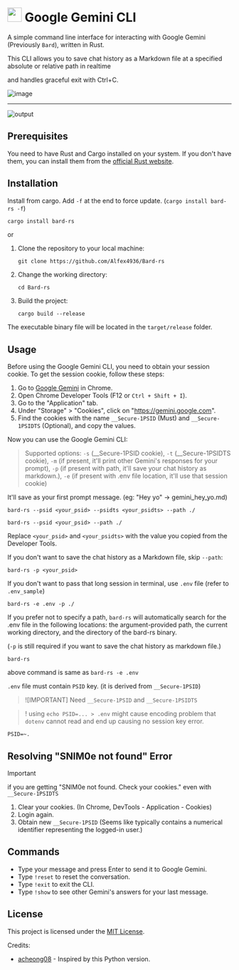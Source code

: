 # <img src="https://user-images.githubusercontent.com/2356749/235068474-5daddf05-54d6-4391-ae97-1a944aebdec6.png" style="height: 32px"> Google Gemini CLI

A simple command line interface for interacting with Google Gemini (Previously `Bard`), written in Rust.

This CLI allows you to save chat history as a Markdown file at a specified absolute or relative path in realtime

and handles graceful exit with Ctrl+C.

![image](https://github.com/Alfex4936/Bard-rs/assets/2356749/168fbea0-fb85-4cc3-ae16-c6936b17b2c1)

---

![output](https://github.com/Alfex4936/Bard-rs/assets/2356749/1a81dc59-2be0-4812-afcc-537c29f71919)

## Prerequisites

You need to have Rust and Cargo installed on your system. If you don't have them, you can install them from the [official Rust website](https://www.rust-lang.org/tools/install).

## Installation

Install from cargo. Add `-f` at the end to force update. (`cargo install bard-rs -f`)

```bash
cargo install bard-rs
```

or

1. Clone the repository to your local machine:

   ```
   git clone https://github.com/Alfex4936/Bard-rs
   ```

2. Change the working directory:

   ```
   cd Bard-rs
   ```

3. Build the project:

   ```
   cargo build --release
   ```

The executable binary file will be located in the `target/release` folder.

## Usage

Before using the Google Gemini CLI, you need to obtain your session cookie. To get the session cookie, follow these steps:

1. Go to [Google Gemini](https://gemini.google.com/) in Chrome.
2. Open Chrome Developer Tools (F12 or `Ctrl + Shift + I`).
3. Go to the "Application" tab.
4. Under "Storage" > "Cookies", click on "https://gemini.google.com".
5. Find the cookies with the name `__Secure-1PSID` (Must) and `__Secure-1PSIDTS` (Optional), and copy the values.

Now you can use the Google Gemini CLI:

> Supported options: `-s` (__Secure-1PSID cookie), `-t` (__Secure-1PSIDTS cookie), `-m` (if present, it'll print other Gemini's responses for your prompt), `-p` (if present with path, it'll save your chat history as markdown.), `-e` (if present with .env file location, it'll use that session cookie)

It'll save as your first prompt message. (eg: "Hey yo" -> gemini_hey_yo.md)

```
bard-rs --psid <your_psid> --psidts <your_psidts> --path ./

bard-rs --psid <your_psid> --path ./
```

Replace `<your_psid>` and `<your_psidts>` with the value you copied from the Developer Tools.

If you don't want to save the chat history as a Markdown file, skip `--path`:

```
bard-rs -p <your_psid>
```

If you don't want to pass that long session in terminal, use `.env` file (refer to `.env_sample`)

```
bard-rs -e .env -p ./
```

If you prefer not to specify a path, `bard-rs` will automatically search for the .env file in the following locations: the argument-provided path, the current working directory, and the directory of the bard-rs binary.

(`-p` is still required if you want to save the chat history as markdown file.)

```
bard-rs
```

above command is same as `bard-rs -e .env`

`.env` file must contain `PSID` key. (it is derived from `__Secure-1PSID`)

> ![IMPORTANT]
> Need `__Secure-1PSID` and `__Secure-1PSIDTS`

> ! using `echo PSID=... > .env` might cause encoding problem that `dotenv` cannot read and end up causing no session key error.

```
PSID=~.
```

## Resolving "SNlM0e not found" Error
> [!IMPORTANT]
> if you are getting "SNlM0e not found. Check your cookies." even with `__Secure-1PSIDTS`

1. Clear your cookies. (In Chrome, DevTools - Application - Cookies)
2. Login again.
3. Obtain new `__Secure-1PSID` (Seems like typically contains a numerical identifier representing the logged-in user.)

## Commands

- Type your message and press Enter to send it to Google Gemini.
- Type `!reset` to reset the conversation.
- Type `!exit` to exit the CLI.
- Type `!show` to see other Gemini's answers for your last message.

## License

This project is licensed under the [MIT License](LICENSE).


Credits:
- [acheong08](https://github.com/acheong08) - Inspired by this Python version.
